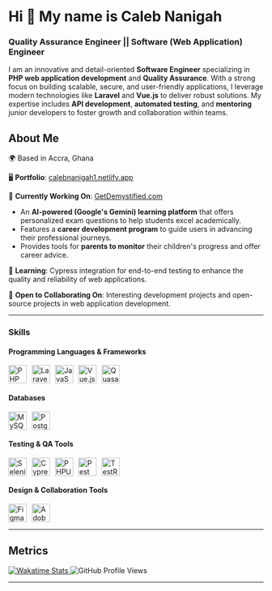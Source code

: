# Hi 👋 My name is Caleb Nanigah

### Quality Assurance Engineer || Software (Web Application) Engineer

I am an innovative and detail-oriented **Software Engineer** specializing in **PHP web application development** and **Quality Assurance**.
With a strong focus on building scalable, secure, and user-friendly applications,
I leverage modern technologies like **Laravel** and **Vue.js** to deliver robust solutions.
My expertise includes **API development**, **automated testing**, and **mentoring** junior developers to foster growth and collaboration within teams.

## About Me

🌍 Based in Accra, Ghana

🖥️ **Portfolio**: [calebnanigah1.netlify.app](https://calebnanigah1.netlify.app/)

🚀 **Currently Working On**: [GetDemystified.com](https://getdemystified.com/)
* An **AI-powered (Google's Gemini) learning platform** that offers personalized exam questions to help students excel academically.
* Features a **career development program** to guide users in advancing their professional journeys.
* Provides tools for **parents to monitor** their children's progress and offer career advice.

🧠 **Learning**: Cypress integration for end-to-end testing to enhance the quality and reliability of web applications.

🤝 **Open to Collaborating On**: Interesting development projects and open-source projects in web application development.

---
### Skills
#### Programming Languages & Frameworks
<div style="display: flex; flex-wrap: wrap; gap: 10px;"> <a href="https://www.php.net/" target="_blank" rel="noreferrer"> <img src="https://raw.githubusercontent.com/danielcranney/readme-generator/main/public/icons/skills/php-colored.svg" width="36" height="36" alt="PHP" /> </a> <a href="https://laravel.com/" target="_blank" rel="noreferrer"> <img src="https://raw.githubusercontent.com/danielcranney/readme-generator/main/public/icons/skills/laravel-colored.svg" width="36" height="36" alt="Laravel" /> </a> <a href="https://developer.mozilla.org/en-US/docs/Web/JavaScript" target="_blank" rel="noreferrer"> <img src="https://raw.githubusercontent.com/danielcranney/readme-generator/main/public/icons/skills/javascript-colored.svg" width="36" height="36" alt="JavaScript" /> </a> <a href="https://vuejs.org/" target="_blank" rel="noreferrer"> <img src="https://raw.githubusercontent.com/danielcranney/readme-generator/main/public/icons/skills/vuejs-colored.svg" width="36" height="36" alt="Vue.js" /> </a> <a href="https://quasar.dev/" target="_blank" rel="noreferrer"> <img src="https://cdn.quasar.dev/logo-v2/svg/logo.svg" width="36" height="36" alt="Quasar" /> </a> </div>

#### Databases
<div style="display: flex; flex-wrap: wrap; gap: 10px;"> <a href="https://www.mysql.com/" target="_blank" rel="noreferrer"> <img src="https://raw.githubusercontent.com/danielcranney/readme-generator/main/public/icons/skills/mysql-colored.svg" width="36" height="36" alt="MySQL" /> </a> <a href="https://www.postgresql.org/" target="_blank" rel="noreferrer"> <img src="https://raw.githubusercontent.com/danielcranney/readme-generator/main/public/icons/skills/postgresql-colored.svg" width="36" height="36" alt="PostgreSQL" /> </a> </div>

#### Testing & QA Tools
<div style="display: flex; flex-wrap: wrap; gap: 10px;"> <a href="https://www.selenium.dev/" target="_blank" rel="noreferrer"> <img src="https://www.selenium.dev/images/selenium_logo_square_green.png" width="36" height="36" alt="Selenium" /> </a> <a href="https://www.cypress.io/" target="_blank" rel="noreferrer"> <img src="https://www.cypress.io/_astro/cypress-logo.D87396b0.svg" width="36" height="36" alt="Cypress" /> </a> <a href="https://phpunit.de/" target="_blank" rel="noreferrer"> <img src="https://phpunit.de/img/phpunit.svg" width="36" height="36" alt="PHPUnit" /> </a> <a href="https://pestphp.com/" target="_blank" rel="noreferrer"> <img src="https://pestphp.com/www/assets/logo.svg" width="36" height="36" alt="Pest" /> </a> <a href="https://www.gurock.com/testrail/" target="_blank" rel="noreferrer"> <img src="https://www.testrail.com/wp-content/uploads/2022/12/TestRail_Logo_Main_01.svg" width="36" height="36" alt="TestRail" /> </a> </div>

#### Design & Collaboration Tools
<div style="display: flex; flex-wrap: wrap; gap: 10px;"> <a href="https://www.figma.com/" target="_blank" rel="noreferrer"> <img src="https://raw.githubusercontent.com/danielcranney/readme-generator/main/public/icons/skills/figma-colored.svg" width="36" height="36" alt="Figma" /> </a> <a href="https://www.adobe.com/products/xd.html" target="_blank" rel="noreferrer"> <img src="https://raw.githubusercontent.com/danielcranney/readme-generator/main/public/icons/skills/xd-colored.svg" width="36" height="36" alt="Adobe XD" /> </a> <a href="https://www.atlassian.com/software/jira" target="_blank" rel="noreferrer"> <svg height="100%" viewBox="0 0 61 26" fill="none" xmlns="http://www.w3.org/2000/svg">
      <g clip-path="url(#clip0_2967_1690)">
        <path d="M31.2078 5.90745H33.4436V17.1052C33.4436 20.0579 32.1134 22.1192 29.0285 22.1192C27.8681 22.1192 26.9625 21.9242 26.3398 21.7013V19.5565C27.0191 19.835 27.8398 19.9743 28.6606 19.9743C30.5568 19.9743 31.2078 18.8601 31.2078 17.2445V5.90745Z" fill="#101214"></path>
        <path d="M37.5475 5.04395C38.4248 5.04395 39.0475 5.57319 39.0475 6.52027C39.0475 7.43949 38.4248 7.99659 37.5475 7.99659C36.6701 7.99659 36.0475 7.46734 36.0475 6.52027C36.0475 5.60105 36.6701 5.04395 37.5475 5.04395ZM36.4437 9.75147H38.5946V22.0077H36.4437V9.75147Z" fill="#101214"></path>
        <path d="M43.9152 22.0077H41.8209V9.75146H43.9152V11.8963C44.6511 10.4478 45.8964 9.4172 48.3303 9.55648V11.6178C45.585 11.3392 43.9152 12.147 43.9152 14.7654V22.0077Z" fill="#101214"></path>
        <path d="M58.3775 19.8072C57.585 21.4228 56.085 22.2584 54.1605 22.2584C50.8492 22.2584 49.1794 19.5008 49.1794 15.8796C49.1794 12.4256 50.9341 9.50077 54.4152 9.50077C56.2265 9.50077 57.6416 10.3086 58.3775 11.8963V9.75147H60.5284V22.0077H58.3775V19.8072ZM54.7265 20.3086C56.6511 20.3086 58.3492 19.1108 58.3492 16.381V15.4061C58.3492 12.6763 56.7926 11.4785 54.953 11.4785C52.5473 11.4785 51.302 13.0384 51.302 15.8796C51.3303 18.8322 52.519 20.3086 54.7265 20.3086Z" fill="#101214"></path>
        <path d="M19.9721 3.40039H10.1797C10.1797 5.79593 12.1608 7.74579 14.5948 7.74579H16.4061V9.44496C16.4061 11.8405 18.3872 13.7904 20.8212 13.7904V4.23605C20.8212 3.76251 20.4533 3.40039 19.9721 3.40039Z" fill="#1868DB"></path>
        <path d="M15.1323 8.19141H5.33984C5.33984 10.5869 7.32098 12.5368 9.75494 12.5368H11.5663V14.2638C11.5663 16.6594 13.5474 18.6092 15.9814 18.6092V9.02706C15.9814 8.58138 15.6134 8.19141 15.1323 8.19141Z" fill="#1868DB"></path>
        <path d="M10.2925 13.0107H0.5C0.5 15.4063 2.48113 17.3561 4.91509 17.3561H6.72641V19.0553C6.72641 21.4509 8.70755 23.4007 11.1415 23.4007V13.8464C11.1415 13.3729 10.7453 13.0107 10.2925 13.0107Z" fill="#1868DB"></path>
      </g>
    </svg> </a> </div>

---

## Metrics
<p> <a href="https://wakatime.com/@7b10be81-8ebd-4223-abbb-5f0b918e7fd4" target="_blank" rel="noreferrer"> <img src="https://wakatime.com/badge/user/586e8921-a5aa-449f-ab23-076a1a3606e4.svg" alt="Wakatime Stats" /> </a> <a> <img src="https://komarev.com/ghpvc/?username=calebnanigah&color=green" alt="GitHub Profile Views" /> </a> </p>

---

<!-- ### Support Me
If you find my work valuable, consider supporting me:
<a href="https://www.buymeacoffee.com/calebnanigah">
    <img src="https://cdn.buymeacoffee.com/buttons/v2/default-yellow.png" width="200" alt="Buy Me a Coffee" />
</a> -->
